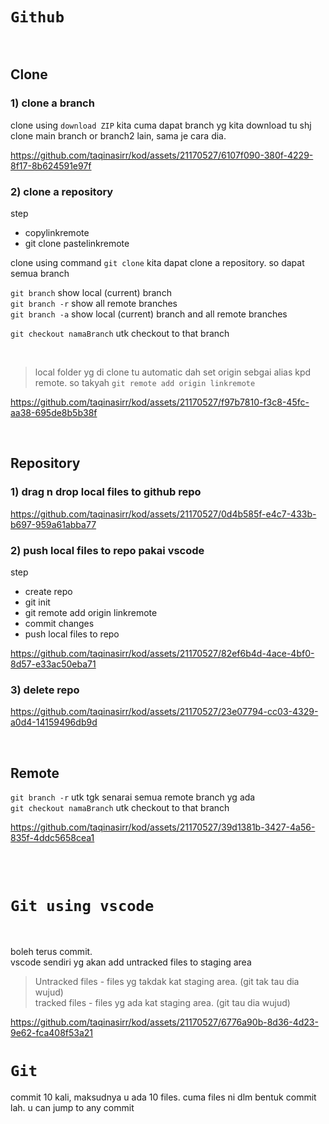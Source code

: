 # `Github`
<br>

## Clone

### 1) clone a branch 
clone using `download ZIP` kita cuma dapat branch yg kita download tu shj  
clone main branch or branch2 lain, sama je cara dia. 

https://github.com/taqinasirr/kod/assets/21170527/6107f090-380f-4229-8f17-8b624591e97f

### 2) clone a repository

step
* copylinkremote
* git clone pastelinkremote


clone using command `git clone` kita dapat clone a repository. so dapat semua branch

`git branch`    show local (current) branch  
`git branch -r`   show all remote branches  
`git branch -a` show local (current) branch and all remote branches

`git checkout namaBranch`    utk checkout to that branch

<br>

> local folder yg di clone tu automatic dah set origin sebgai alias kpd remote. so takyah `git remote add origin linkremote`

https://github.com/taqinasirr/kod/assets/21170527/f97b7810-f3c8-45fc-aa38-695de8b5b38f


<br>

## Repository

### 1) drag n drop local files to github repo

https://github.com/taqinasirr/kod/assets/21170527/0d4b585f-e4c7-433b-b697-959a61abba77

### 2) push local files to repo pakai vscode

step
* create repo
* git init
* git remote add origin linkremote
* commit changes
* push local files to repo

https://github.com/taqinasirr/kod/assets/21170527/82ef6b4d-4ace-4bf0-8d57-e33ac50eba71

### 3) delete repo

https://github.com/taqinasirr/kod/assets/21170527/23e07794-cc03-4329-a0d4-14159496db9d

<br>

## Remote

`git branch -r`   utk tgk senarai semua remote branch yg ada  
`git checkout namaBranch`    utk checkout to that branch

https://github.com/taqinasirr/kod/assets/21170527/39d1381b-3427-4a56-835f-4ddc5658cea1




<br><br>

# `Git using vscode`

<br>

boleh terus commit.  
vscode sendiri yg akan add untracked files to staging area


> Untracked files - files yg takdak kat staging area. (git tak tau dia wujud)  
> tracked files - files yg ada kat staging area. (git tau dia wujud)



https://github.com/taqinasirr/kod/assets/21170527/6776a90b-8d36-4d23-9e62-fca408f53a21



# `Git`
commit 10 kali, maksudnya u ada 10 files.
cuma files ni dlm bentuk commit lah.
u can jump to any commit






